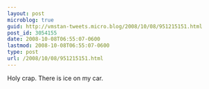 ```yaml
---
layout: post
microblog: true
guid: http://vmstan-tweets.micro.blog/2008/10/08/951215151.html
post_id: 3054155
date: 2008-10-08T06:55:07-0600
lastmod: 2008-10-08T06:55:07-0600
type: post
url: /2008/10/08/951215151.html
---
```

Holy crap. There is ice on my car.
